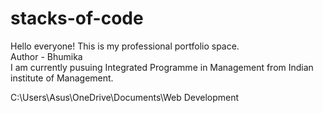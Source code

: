 # stacks-of-code
Hello everyone! This is my professional portfolio space.
<br>
Author - Bhumika
<br>
I am currently pusuing Integrated Programme in Management from Indian institute of Management.

C:\Users\Asus\OneDrive\Documents\Web Development